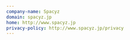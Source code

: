 ```yaml
---
company-name: Spacyz
domain: spacyz.jp
home: http://www.spacyz.jp
privacy-policy: http://www.spacyz.jp/privacy
---
```




